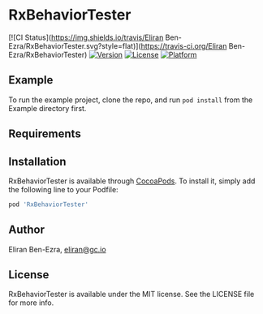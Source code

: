 # RxBehaviorTester

[![CI Status](https://img.shields.io/travis/Eliran Ben-Ezra/RxBehaviorTester.svg?style=flat)](https://travis-ci.org/Eliran Ben-Ezra/RxBehaviorTester)
[![Version](https://img.shields.io/cocoapods/v/RxBehaviorTester.svg?style=flat)](https://cocoapods.org/pods/RxBehaviorTester)
[![License](https://img.shields.io/cocoapods/l/RxBehaviorTester.svg?style=flat)](https://cocoapods.org/pods/RxBehaviorTester)
[![Platform](https://img.shields.io/cocoapods/p/RxBehaviorTester.svg?style=flat)](https://cocoapods.org/pods/RxBehaviorTester)

## Example

To run the example project, clone the repo, and run `pod install` from the Example directory first.

## Requirements

## Installation

RxBehaviorTester is available through [CocoaPods](https://cocoapods.org). To install
it, simply add the following line to your Podfile:

```ruby
pod 'RxBehaviorTester'
```

## Author

Eliran Ben-Ezra, eliran@gc.io

## License

RxBehaviorTester is available under the MIT license. See the LICENSE file for more info.
